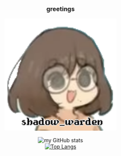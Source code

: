 
<div style ="tc display:flex;" align="center">

  ### greetings
  <a href="https://www.youtube.com/watch?v=fC7oUOUEEi4"><img src="assets/PFP_transparent.png" height="300"></a>

![my GitHub stats](https://github-readme-stats.vercel.app/api?username=shadow-warden&show_icons=true&bg_color=000000ff&title_color=ffffffff&text_color=ffffffff&hide_border=true)
<br>
[![Top Langs](https://github-readme-stats.vercel.app/api/top-langs/?username=shadow-warden&size_weight=0.75&count_weight=0.25&layout=compact&lang_count=20&card_width=400&show_icons=true&bg_color=000000ff&title_color=ffffffff&text_color=ffffff&hide_border=true)](https://github.com/anuraghazra/github-readme-stats)
</div>
<!--
in case you're reading this you shoud read tamberlane https://www.tamberlanecomic.com/
i am in no way associated with tamberlane i just think its cool
//5d2f9d10
**shadow-warden/shadow-warden** is a ✨ _special_ ✨ repository because its `README.md` (this file) appears on your GitHub profile.

Here are some ideas to get you started:

- 🔭 I’m currently working on ...
- 🌱 I’m currently learning ...
- 👯 I’m looking to collaborate on ...
- 🤔 I’m looking for help with ...
- 💬 Ask me about ...
- 📫 How to reach me: ...
- 😄 Pronouns: ...
- ⚡ Fun fact: ...
-->
